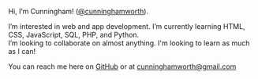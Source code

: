 <html>
<body>

<div>

<!--- name p --->

<p>Hi, I’m Cunningham! (<a href="https://github.com/cunninghamworth">@cunninghamworth</a>).</p>

<!--- interests and learning p --->

<p>I’m interested in web and app development. I’m currently learning HTML, CSS, JavaScript, SQL, PHP, and Python. 
<br>
I’m looking to collaborate on almost anything. I'm looking to learn as much as I can!</p>

<!--- contact p: add a-tag w/ href to GitHub profile and a-tag w/ mailto to personal email --->

<p>You can reach me here on <a href="https://github.com/cworth27753">GitHub</a> or at <a href="mailto:cunninghamworth@gmail.com">cunninghamworth@gmail.com</p>

<!--- keep this original message:
cworth27753/cworth27753 is a ✨ special ✨ repository because its `README.md` (this file) appears on your GitHub profile.
You can click the Preview link to take a look at your changes.
--->

</body>
</html>
